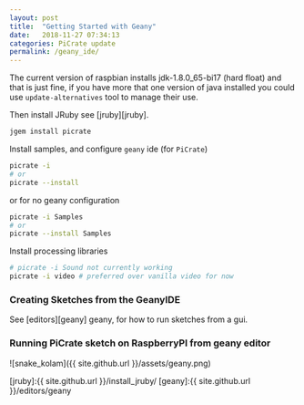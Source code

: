 ```yaml
---
layout: post
title:  "Getting Started with Geany"
date:   2018-11-27 07:34:13
categories: PiCrate update
permalink: /geany_ide/
---
```

The current version of raspbian installs jdk-1.8.0_65-bi17 (hard float) and that is just fine, if you have more that one version of java installed you could use `update-alternatives` tool to manage their use.

Then install JRuby see [jruby][jruby].

```bash
jgem install picrate
```

Install samples, and configure `geany` ide (for `PiCrate`)

```bash
picrate -i
# or
picrate --install
```
or for no geany configuration
```bash
picrate -i Samples
# or
picrate --install Samples
```


Install processing libraries

```bash
# picrate -i Sound not currently working
picrate -i video # preferred over vanilla video for now
```

### Creating Sketches from the GeanyIDE

See [editors][geany] geany, for how to run sketches from a gui.

### Running PiCrate sketch on RaspberryPI from geany editor

![snake_kolam]({{ site.github.url }}/assets/geany.png)

[jruby]:{{ site.github.url }}/install_jruby/
[geany]:{{ site.github.url }}/editors/geany
